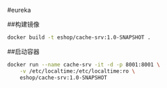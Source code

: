 #eureka

##构建镜像
```Bash
docker build -t eshop/cache-srv:1.0-SNAPSHOT .
```

##启动容器
```Bash
docker run --name cache-srv -it -d -p 8001:8001 \
    -v /etc/localtime:/etc/localtime:ro \
    eshop/cache-srv:1.0-SNAPSHOT
```
